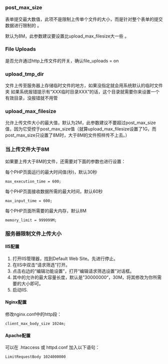 # 

### post_max_size

表单提交最大数值，此项不是限制上传单个文件的大小，而是针对整个表单的提交数据进行限制的 。

默认为8M，此参数建议要设置比upload_max_filesize大一些 。

### File Uploads

是否允许通过http上传文件的开关，确认file_uploads = on

### upload_tmp_dir

文件上传至服务器上存储临时文件的地方，如果没指定就会用系统默认的临时文件夹 如果系统报错提示有“XXX临时目录XXX”的话，这个目录就需要你来设置一个有效目录，没报错就不用管

### upload_max_filesize

允许上传文件大小的最大值，默认为2M，此参数建议不要超过post_max_size值，因为它受控于post_max_size值（就算upload_max_filesize设置了1G，而post_max_size只设置了8M时，大于8M的文件照样传不上去。）

### 当上传文件大于8M

如果要上传大于8M的文件，还需要对下面的参数也进行设置：

每个PHP页面运行的最大时间值(秒)，默认30秒

```
max_execution_time = 600;
```

每个PHP页面接收数据所需的最大时间，默认60秒

```
max_input_time = 600;
```

每个PHP页面所需要的最大内存，默认8M

```
memory_limit = 999999M;
```

### 服务器限制文件上传大小

#### IIS配置

1. 打开IIS管理器，找到Default Web Site。先进行停止。
2. 在IIS中双击“请求筛选”打开。
3. 点击右边的“编辑功能设置”，打开“编辑请求筛选设置”对话框。
4. 其中的允许的最大容量长度，默认是”30000000“，30M，将其修改为你所需要的大小即可。
5. 启动IIS.

#### Nginx配置

修改nginx.conf中的http段：

```
client_max_body_size 1024m;
```

#### Apache配置

可以在 .htaccess 或 httpd.conf 加入以下语句：

```
LimitRequestBody 1024000000
```
